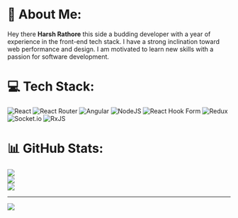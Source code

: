 # 💫 About Me:
Hey there **Harsh Rathore** this side
a budding developer with a year of experience in the front-end tech stack. I have a strong inclination toward web performance and
design. I am motivated to learn new skills with a passion for software development.

# 💻 Tech Stack:
![React](https://img.shields.io/badge/react-%2320232a.svg?style=for-the-badge&logo=react&logoColor=%2361DAFB) ![React Router](https://img.shields.io/badge/React_Router-CA4245?style=for-the-badge&logo=react-router&logoColor=white) ![Angular](https://img.shields.io/badge/angular-%23DD0031.svg?style=for-the-badge&logo=angular&logoColor=white) ![NodeJS](https://img.shields.io/badge/node.js-6DA55F?style=for-the-badge&logo=node.js&logoColor=white) ![React Hook Form](https://img.shields.io/badge/React%20Hook%20Form-%23EC5990.svg?style=for-the-badge&logo=reacthookform&logoColor=white) ![Redux](https://img.shields.io/badge/redux-%23593d88.svg?style=for-the-badge&logo=redux&logoColor=white) ![Socket.io](https://img.shields.io/badge/Socket.io-black?style=for-the-badge&logo=socket.io&badgeColor=010101) ![RxJS](https://img.shields.io/badge/rxjs-%23B7178C.svg?style=for-the-badge&logo=reactivex&logoColor=white)
# 📊 GitHub Stats:
![](https://github-readme-stats.vercel.app/api?username=RoGue-sudo1&theme=radical&hide_border=false&include_all_commits=true&count_private=true)<br/>
![](https://github-readme-streak-stats.herokuapp.com/?user=RoGue-sudo1&theme=radical&hide_border=false)<br/>
![](https://github-readme-stats.vercel.app/api/top-langs/?username=RoGue-sudo1&theme=radical&hide_border=false&include_all_commits=true&count_private=true&layout=compact)

---
[![](https://visitcount.itsvg.in/api?id=RoGue-sudo1&icon=0&color=0)](https://visitcount.itsvg.in)


